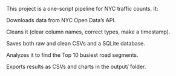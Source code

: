This project is a one-script pipeline for NYC traffic counts. It:

Downloads data from NYC Open Data’s API.

Cleans it (clear column names, correct types, make a timestamp).

Saves both raw and clean CSVs and a SQLite database.

Analyzes it to find the Top 10 busiest road segments.

Exports results as CSVs and charts in the output/ folder.
